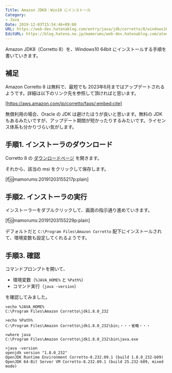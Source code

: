 ```yaml
---
Title: Amazon JDK8：Win10 にインストール
Category:
- Java
Date: 2019-12-03T15:54:46+09:00
URL: https://web-dev.hatenablog.com/entry/java/jdk/corretto/8/windows10-install
EditURL: https://blog.hatena.ne.jp/mamorums/web-dev.hatenablog.com/atom/entry/26006613475563908
---
```


Amazon JDK8（Corretto 8）を、Windows10 64bit にインストールする手順を書いていきます。

## 補足
Amazon Corretto 8 は無料で、最短でも 2023年6月まではアップデートされるようです。詳細は以下のリンク先を参照して頂ければと思います。

[https://aws.amazon.com/jp/corretto/faqs/:embed:cite]


無償利用の場合、Oracle の JDK は避けたほうが良いと思います。無料の JDK もあるみたいですが、アップデート期間が短かったりするみたいです。ライセンス体系も分かりづらい気がします。


## 手順1. インストーラのダウンロード
Corretto 8 の <a target="_blank" href="https://docs.aws.amazon.com/ja_jp/corretto/latest/corretto-8-ug/downloads-list.html">ダウンロードページ</a> を開きます。

それから、該当の msi をクリックして保存します。

[f:id:mamorums:20191203155217p:plain]


## 手順2. インストーラの実行
インストーラーをダブルクリックして、画面の指示通り進めていきます。

[f:id:mamorums:20191203155229p:plain]

デフォルトだと `C:\Program Files\Amazon Corretto` 配下にインストールされて、環境変数も設定してくれるようです。



## 手順3. 確認
コマンドプロンプトを開いて、

- 環境変数（`%JAVA_HOME%` と `%Path%`）
- コマンド実行（`java -version`）

を確認してみました。

```
>echo %JAVA_HOME%
C:\Program Files\Amazon Corretto\jdk1.8.0_232

>echo %Path%
C:\Program Files\Amazon Corretto\jdk1.8.0_232\bin;・・・省略・・・

>where java
C:\Program Files\Amazon Corretto\jdk1.8.0_232\bin\java.exe

>java -version
openjdk version "1.8.0_232"
OpenJDK Runtime Environment Corretto-8.232.09.1 (build 1.8.0_232-b09)
OpenJDK 64-Bit Server VM Corretto-8.232.09.1 (build 25.232-b09, mixed mode)
```

